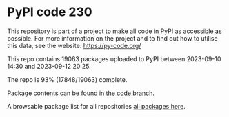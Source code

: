 # PyPI code 230

This repository is part of a project to make all code in PyPI as accessible as possible. For more information 
on the project and to find out how to utilise this data, see the website: https://py-code.org/

This repo contains 19063 packages uploaded to PyPI between 
2023-09-10 14:30 and 2023-09-12 20:25.

The repo is 93% (17848/19063) complete.

Package contents can be found [in the code branch](https://github.com/pypi-data/pypi-mirror-230/tree/code/packages).

A browsable package list for all repositories [all packages here](https://py-code.org/repositories/pypi-mirror-230).


